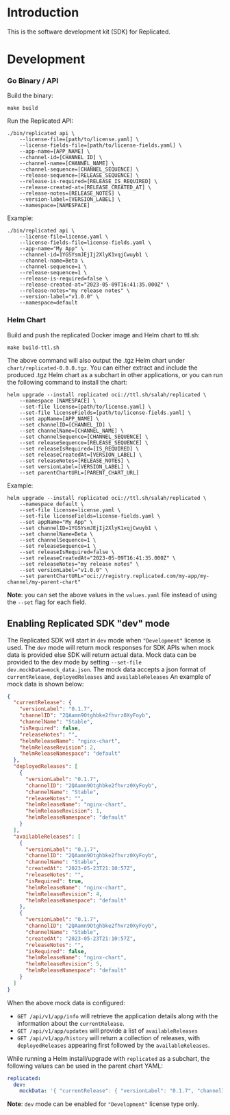 # Introduction

This is the software development kit (SDK) for Replicated.

# Development

### Go Binary / API

Build the binary:
```shell
make build
```

Run the Replicated API:
```shell
./bin/replicated api \
    --license-file=[path/to/license.yaml] \
    --license-fields-file=[path/to/license-fields.yaml] \
    --app-name=[APP_NAME] \
    --channel-id=[CHANNEL_ID] \
    --channel-name=[CHANNEL_NAME] \
    --channel-sequence=[CHANNEL_SEQUENCE] \
    --release-sequence=[RELEASE_SEQUENCE] \
    --release-is-required=[RELEASE_IS_REQUIRED] \
    --release-created-at=[RELEASE_CREATED_AT] \
    --release-notes=[RELEASE_NOTES] \
    --version-label=[VERSION_LABEL] \
    --namespace=[NAMESPACE]
```

Example:
```shell
./bin/replicated api \
    --license-file=license.yaml \
    --license-fields-file=license-fields.yaml \
    --app-name="My App" \
    --channel-id=1YGSYsmJEjIj2XlyK1vqjCwuyb1 \
    --channel-name=Beta \
    --channel-sequence=1 \
    --release-sequence=1 \
    --release-is-required=false \
    --release-created-at="2023-05-09T16:41:35.000Z" \
    --release-notes="my release notes" \
    --version-label="v1.0.0" \
    --namespace=default
```

### Helm Chart
Build and push the replicated Docker image and Helm chart to ttl.sh:

```shell
make build-ttl.sh
```

The above command will also output the .tgz Helm chart under `chart/replicated-0.0.0.tgz`.
You can either extract and include the produced .tgz Helm chart as a subchart in other applications, or you can run the following command to install the chart:

```shell
helm upgrade --install replicated oci://ttl.sh/salah/replicated \
    --namespace [NAMESPACE] \
    --set-file license=[path/to/license.yaml] \
    --set-file licenseFields=[path/to/license-fields.yaml] \
    --set appName=[APP_NAME] \
    --set channelID=[CHANNEL_ID] \
    --set channelName=[CHANNEL_NAME] \
    --set channelSequence=[CHANNEL_SEQUENCE] \
    --set releaseSequence=[RELEASE_SEQUENCE] \
    --set releaseIsRequired=[IS_REQUIRED] \
    --set releaseCreatedAt=[VERSION_LABEL] \
    --set releaseNotes=[RELEASE_NOTES] \
    --set versionLabel=[VERSION_LABEL] \
    --set parentChartURL=[PARENT_CHART_URL]
```

Example:
```shell
helm upgrade --install replicated oci://ttl.sh/salah/replicated \
    --namespace default \
    --set-file license=license.yaml \
    --set-file licenseFields=license-fields.yaml \
    --set appName="My App" \
    --set channelID=1YGSYsmJEjIj2XlyK1vqjCwuyb1 \
    --set channelName=Beta \
    --set channelSequence=1 \
    --set releaseSequence=1 \
    --set releaseIsRequired=false \
    --set releaseCreatedAt="2023-05-09T16:41:35.000Z" \
    --set releaseNotes="my release notes" \
    --set versionLabel="v1.0.0" \
    --set parentChartURL="oci://registry.replicated.com/my-app/my-channel/my-parent-chart"
```

**Note**: you can set the above values in the `values.yaml` file instead of using the `--set` flag for each field.

## Enabling Replicated SDK "dev" mode
The Replicated SDK will start in `dev` mode when `"Development"` license is used.
The `dev` mode will return mock responses for SDK APIs when mock data is provided else SDK will return actual data.
Mock data can be provided to the dev mode by setting `--set-file dev.mockData=mock_data.json`.
The mock data accepts a json format of `currentRelease`, `deployedReleases` and `availableReleases`
An example of mock data is shown below:
```json
{
  "currentRelease": {
    "versionLabel": "0.1.7",
    "channelID": "2QAamn9Otghbke2fhvrz0XyFoyb",
    "channelName": "Stable",
    "isRequired": false,
    "releaseNotes": "",
    "helmReleaseName": "nginx-chart",
    "helmReleaseRevision": 2,
    "helmReleaseNamespace": "default"
  },
  "deployedReleases": [
    {
      "versionLabel": "0.1.7",
      "channelID": "2QAamn9Otghbke2fhvrz0XyFoyb",
      "channelName": "Stable",
      "releaseNotes": "",
      "helmReleaseName": "nginx-chart",
      "helmReleaseRevision": 1,
      "helmReleaseNamespace": "default"
    }
  ],
  "availableReleases": [
    {
      "versionLabel": "0.1.7",
      "channelID": "2QAamn9Otghbke2fhvrz0XyFoyb",
      "channelName": "Stable",
      "createdAt": "2023-05-23T21:10:57Z",
      "releaseNotes": "",
      "isRequired": true,
      "helmReleaseName": "nginx-chart",
      "helmReleaseRevision": 4,
      "helmReleaseNamespace": "default"
    },
    {
      "versionLabel": "0.1.7",
      "channelID": "2QAamn9Otghbke2fhvrz0XyFoyb",
      "channelName": "Stable",
      "createdAt": "2023-05-23T21:10:57Z",
      "releaseNotes": "",
      "isRequired": false,
      "helmReleaseName": "nginx-chart",
      "helmReleaseRevision": 5,
      "helmReleaseNamespace": "default"
    }
  ]
}
```

When the above mock data is configured:
- `GET /api/v1/app/info` will retrieve the application details along with the information about the `currentRelease`.
- `GET /api/v1/app/updates` will provide a list of `availableReleases`
- `GET /api/v1/app/history` will return a collection of releases, with `deployedReleases` appearing first followed by the `availableReleases`.

While running a Helm install/upgrade with `replicated` as a subchart, the following values can be used in the parent chart YAML:
```yaml
replicated:
  dev:
    mockData: '{ "currentRelease": { "versionLabel": "0.1.7", "channelID": "2QAamn9Otghbke2fhvrz0XyFoyb", "channelName": "Stable", "isRequired": false, "releaseNotes": "", "helmReleaseName": "nginx-chart", "helmReleaseRevision": 2, "helmReleaseNamespace": "default" } }'
```

**Note**: `dev` mode can be enabled for `"Development"` license type only.
